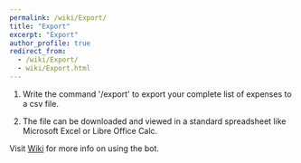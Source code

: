 ```yaml
---
permalink: /wiki/Export/
title: "Export"
excerpt: "Export"
author_profile: true
redirect_from: 
  - /wiki/Export/
  - wiki/Export.html
---
```


1. Write the command '/export' to export your complete list of expenses to a csv file.

2. The file can be downloaded and viewed in a standard spreadsheet like Microsoft Excel or Libre Office Calc.


Visit [Wiki](..) for more info on using the bot.